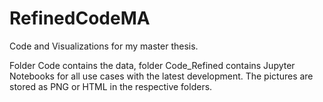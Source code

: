 # RefinedCodeMA
Code and Visualizations for my master thesis.

Folder Code contains the data, folder Code_Refined contains Jupyter Notebooks for all use cases with the latest development. The pictures are stored as PNG or HTML in the respective folders.
